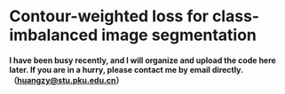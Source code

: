 # Contour-weighted loss for class-imbalanced image segmentation
#### I have been busy recently, and I will organize and upload the code here later. If you are in a hurry, please contact me by email directly. （huangzy@stu.pku.edu.cn）
